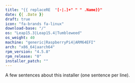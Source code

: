 ```yaml
---
title: "{{ replaceRE  "[-|.]+" " " .Name}}"
date: {{ .Date }}
draft: true
icon: "fa-brands fa-linux"
download-base: "/"
os: "Leap15.3|Leap15.4|Tumbleweed"
os_weight: 40
machine: "generic|RaspberryPi4|ARM64EFI"
arch: "x86_64|aarch64"
rpm_version: "4.5.8"
rpm_release: "0"
installer_patch: ""
---
```


A few sentences about this installer (one sentence per line).
